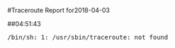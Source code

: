 #Traceroute Report for2018-04-03

##04:51:43

<p><pre><samp>/bin/sh: 1: /usr/sbin/traceroute: not found</samp></pre></p>

